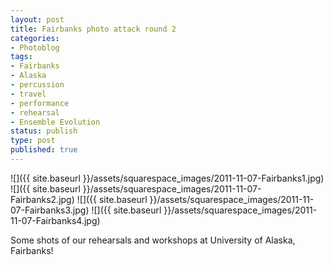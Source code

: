 ```yaml
---
layout: post
title: Fairbanks photo attack round 2
categories:
- Photoblog
tags:
- Fairbanks
- Alaska
- percussion
- travel
- performance
- rehearsal
- Ensemble Evolution
status: publish
type: post
published: true
---
```


![]({{ site.baseurl }}/assets/squarespace_images/2011-11-07-Fairbanks1.jpg)
![]({{ site.baseurl }}/assets/squarespace_images/2011-11-07-Fairbanks2.jpg)
![]({{ site.baseurl }}/assets/squarespace_images/2011-11-07-Fairbanks3.jpg)
![]({{ site.baseurl }}/assets/squarespace_images/2011-11-07-Fairbanks4.jpg)

Some shots of our rehearsals and workshops at University of Alaska, Fairbanks!
